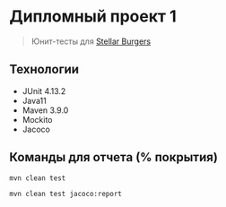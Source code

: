 # Дипломный проект 1
> Юнит-тесты для [Stellar Burgers](https://stellarburgers.nomoreparties.site/)
## Технологии
* JUnit 4.13.2
* Java11
* Maven 3.9.0
* Mockito
* Jacoco
## Команды для отчета (% покрытия)
`mvn clean test`

`mvn clean test jacoco:report`
